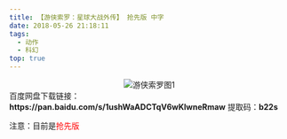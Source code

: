 ```yaml
---
title: 【游侠索罗：星球大战外传】 抢先版 中字
date: 2018-05-26 21:18:11
tags:
  - 动作
  - 科幻
top: true
---
```

<div align=center>
    <img src="/assets/images/a/1/yxsl/1.jpg" alt="游侠索罗图1">
</div>
<!-- more -->
百度网盘下载链接：
<b>https://pan.baidu.com/s/1ushWaADCTqV6wKlwneRmaw</b>
提取码：<b>b22s</b>

注意：目前是<span style="color: red">抢先版</span>
